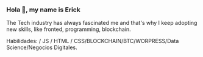 ### Hola 👋, my name is Erick

The Tech industry has always fascinated me and that's why I keep adopting new skills, like fronted, programming, blockchain.

Habilidades: / JS / HTML / CSS/BLOCKCHAIN/BTC/WORPRESS/Data Science/Negocios Digitales.
